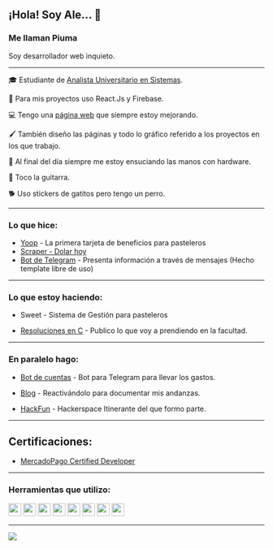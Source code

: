## ¡Hola! Soy Ale... 👋 
### Me llaman Piuma
Soy desarrollador web inquieto.
___

🎓 Estudiante de [Analista Universitario en Sistemas](https://www.ips.edu.ar/). 

🔧 Para mis proyectos uso React.Js y Firebase.

💻 Tengo una [página web](https://alejandropiumetti.com.ar) que siempre estoy mejorando. 

🖌 También diseño las páginas y todo lo gráfico referido a los proyectos en los que trabajo.

🧰 Al final del día siempre me estoy ensuciando las manos con hardware.

🎸 Toco la guitarra.

🐕 Uso stickers de gatitos pero tengo un perro.

___

### Lo que hice:
 
- [Yoop](https://yoop.com.ar) - La primera tarjeta de beneficios para pasteleros
- [Scraper - Dolar hoy](https://github.com/alepiumetti/scraper)
- [Bot de Telegram](https://github.com/alepiumetti/bot-telegram-hf-rosario) - Presenta información a través de mensajes (Hecho template libre de uso)
___

### Lo que estoy haciendo:

- Sweet - Sistema de Gestión para pasteleros

- [Resoluciones en C](https://github.com/alepiumetti/IPS-TrabajosC) - Publico lo que voy a prendiendo en la facultad.

___

### En paralelo hago:

- [Bot de cuentas](https://github.com/kotorigadaisuki/BotDeCuentas) - Bot para Telegram para llevar los gastos.

- [Blog](https://alepiumetti.github.io/blog/) - Reactivándolo para documentar mis andanzas.

- [HackFun](https://hackfunrosario.com/) - Hackerspace Itinerante del que formo parte.

___


## Certificaciones: 

- [MercadoPago Certified Developer](https://drive.google.com/file/d/1DbqEwTw1Kz9F4Egwpdoe1rEgkDKSjlEP/view?usp=sharing)

___

### Herramientas que utilizo:

<div align="laft"><img src="https://icongr.am/devicon/html5-original.svg?size=128&color=currentColor" height=25px/>
<img src="https://icongr.am/devicon/javascript-original.svg?size=128&color=currentColor" height=25px/>
<img src="https://icongr.am/devicon/react-original.svg?size=128&color=currentColor" height=25px/> 
<img src="https://firebase.google.com/downloads/brand-guidelines/PNG/logo-logomark.png" height=25px/>
<img src="https://icongr.am/devicon/nodejs-original.svg?size=128&color=currentColor" height=25px/>
<img src="https://icongr.am/devicon/bootstrap-plain.svg?size=128&color=currentColor" height=25px/>
<img src="https://icongr.am/devicon/css3-original.svg?size=128&color=currentColor" height=25px/>
<img src="https://icongr.am/devicon/sass-original.svg?size=128&color=currentColor" height=25px/></div>


___

<a href="https://github.com/alepiumetti">
  <img align="center" src="https://github-readme-stats.vercel.app/api/top-langs/?username=alepiumetti&layout=compact" />
</a>


